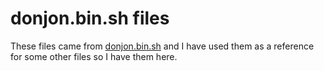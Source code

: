 # donjon.bin.sh files

These files came from [donjon.bin.sh](donjon.bin.sh) and I have used them as a reference for some other files so I have them here.

